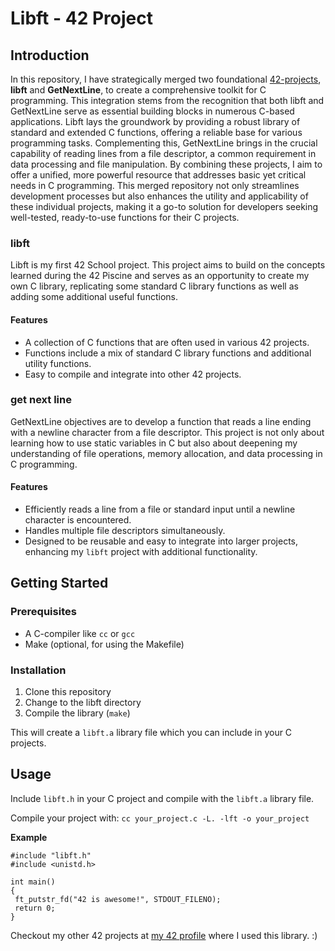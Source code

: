 # Libft - 42 Project

## Introduction

In this repository, I have strategically merged two foundational [42-projects](https://42.fr/en/homepage/), **libft** and **GetNextLine**, to create a comprehensive toolkit for C programming. This integration stems from the recognition that both libft and GetNextLine serve as essential building blocks in numerous C-based applications. Libft lays the groundwork by providing a robust library of standard and extended C functions, offering a reliable base for various programming tasks. Complementing this, GetNextLine brings in the crucial capability of reading lines from a file descriptor, a common requirement in data processing and file manipulation. By combining these projects, I aim to offer a unified, more powerful resource that addresses basic yet critical needs in C programming. This merged repository not only streamlines development processes but also enhances the utility and applicability of these individual projects, making it a go-to solution for developers seeking well-tested, ready-to-use functions for their C projects.

### libft

Libft is my first 42 School project. This project aims to build on the concepts learned during the 42 Piscine and serves as an opportunity to create my own C library, replicating some standard C library functions as well as adding some additional useful functions.

#### Features
- A collection of C functions that are often used in various 42 projects.
- Functions include a mix of standard C library functions and additional utility functions.
- Easy to compile and integrate into other 42 projects.


### get next line

GetNextLine objectives are to develop a function that reads a line ending with a newline character from a file descriptor. This project is not only about learning how to use static variables in C but also about deepening my understanding of file operations, memory allocation, and data processing in C programming.

#### Features
- Efficiently reads a line from a file or standard input until a newline character is encountered.
- Handles multiple file descriptors simultaneously.
- Designed to be reusable and easy to integrate into larger projects, enhancing my `libft` project with additional functionality.


## Getting Started

### Prerequisites
- A C-compiler like `cc` or `gcc`
- Make (optional, for using the Makefile)

### Installation
1. Clone this repository
2. Change to the libft directory
3. Compile the library (`make`)

This will create a `libft.a` library file which you can include in your C projects.

## Usage
Include `libft.h` in your C project and compile with the `libft.a` library file.

Compile your project with:
`cc your_project.c -L. -lft -o your_project`

**Example**
```
#include "libft.h"
#include <unistd.h>

int main()
{
 ft_putstr_fd("42 is awesome!", STDOUT_FILENO);
 return 0;
}
```

Checkout my other 42 projects at [my 42 profile](https://github.com/ahokcool/42_common_core) where I used this library. :) 

